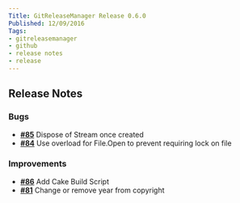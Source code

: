 ```yaml
---
Title: GitReleaseManager Release 0.6.0
Published: 12/09/2016
Tags:
- gitreleasemanager
- github
- release notes
- release
---
```


## Release Notes

### Bugs

- [**#85**](https://github.com/GitTools/GitReleaseManager/issues/85) Dispose of Stream once created
- [**#84**](https://github.com/GitTools/GitReleaseManager/issues/84) Use overload for File.Open to prevent requiring lock on file

### Improvements

- [**#86**](https://github.com/GitTools/GitReleaseManager/issues/86) Add Cake Build Script
- [**#81**](https://github.com/GitTools/GitReleaseManager/issues/81) Change or remove year from copyright
